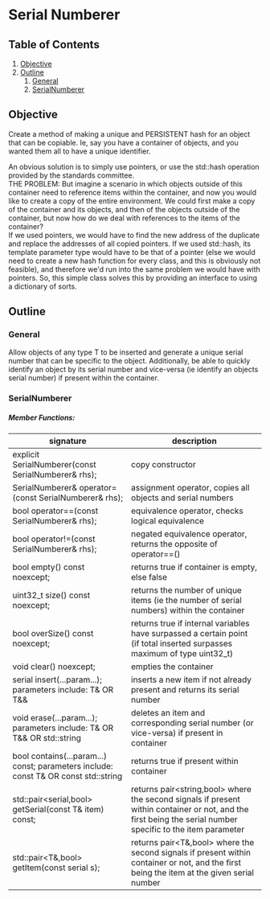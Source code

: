 # Serial Numberer
## Table of Contents

1. [Objective](#objective)
2. [Outline](#outline)
   1. [General](#general)
   2. [SerialNumberer](#serialnumberer)

## Objective
Create a method of making a unique and PERSISTENT hash for an object that can be copiable.  Ie, say you have a
container of objects, and you wanted them all to have a unique identifier.  

An obvious solution is to simply use pointers, or use the std::hash operation provided by the standards committee.  
THE PROBLEM:
But imagine a scenario in which objects outside of this container need to reference items within the container, and now 
you would like to create a copy of the entire environment.  We could first make a copy of the container and its objects, 
and then of the objects outside of the container, but now how do we deal with references to the items of the container?  
If we used pointers, we would have to find the new address of the duplicate and replace the addresses of all copied 
pointers.  If we used std::hash, its template parameter type would have to be that of a pointer (else we would need to 
create a new hash function for every class, and this is obviously not feasible), and therefore we'd run into the same 
problem we would have with pointers.
So, this simple class solves this by providing an interface to using a dictionary of sorts.

## Outline

### General
Allow objects of any type T to be inserted and generate a unique serial number that can be specific to the object. 
Additionally, be able to quickly identify an object by its serial number and vice-versa (ie identify an objects 
serial number) if present within the container.

### SerialNumberer

##### Member Functions:
signature | description
----------|-----------
explicit SerialNumberer(const SerialNumberer& rhs); | copy constructor
SerialNumberer& operator=(const SerialNumberer& rhs); | assignment operator, copies all objects and serial numbers
bool operator==(const SerialNumberer& rhs); | equivalence operator, checks logical equivalence
bool operator!=(const SerialNumberer& rhs); | negated equivalence operator, returns the opposite of operator==()
bool empty() const noexcept; | returns true if container is empty, else false
uint32_t size() const noexcept; | returns the number of unique items (ie the number of serial numbers) within the container
bool overSize() const noexcept; | returns true if internal variables have surpassed a certain point (if total inserted surpasses maximum of type uint32_t)
void clear() noexcept; | empties the container
serial insert(...param...); parameters include: T& OR T&& | inserts a new item if not already present and returns its serial number
void erase(...param...); parameters include: T& OR T&& OR std::string | deletes an item and corresponding serial number (or vice-versa) if present in container
bool contains(...param...) const; parameters include: const T& OR const std::string | returns true if present within container
std::pair<serial,bool> getSerial(const T& item) const; | returns pair<string,bool> where the second signals if present within container or not, and the first being the serial number specific to the item parameter
std::pair<T&,bool> getItem(const serial s); | returns pair<T&,bool> where the second signals if present within container or not, and the first being the item at the given serial number

